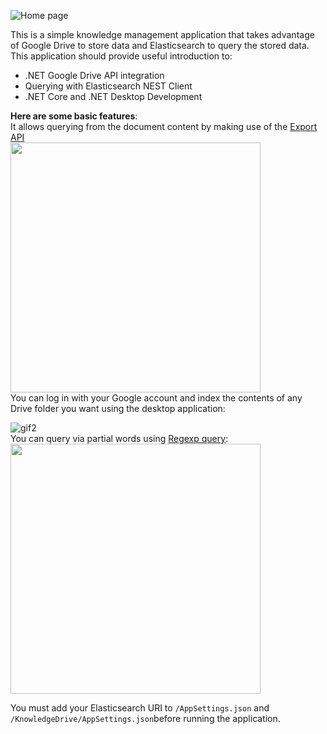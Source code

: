 ![Home page](https://content.screencast.com/users/KeremDurak/folders/Snagit/media/707ec0b2-776c-47c0-9fd8-6ac479296742/07.09.2020-00.49.png)

This is a simple knowledge management application that takes advantage of Google Drive to store data and Elasticsearch to query the stored data. 
This application should provide useful introduction to: 
* .NET Google Drive API integration
* Querying with Elasticsearch NEST Client
* .NET Core and .NET Desktop Development

**Here are some basic features**:<br />
It allows querying from the document content by making use of the [Export API](https://developers.google.com/drive/api/v3/reference/files/export)<br />
<img src="https://content.screencast.com/users/KeremDurak/folders/Snagit/media/cbf1ae2c-4466-4fec-8c90-3b562ce32174/07.09.2020-01.09.GIF" width="400">
<br />
You can log in with your Google account and index the contents of any Drive folder you want using the desktop application:

![gif2](https://content.screencast.com/users/KeremDurak/folders/Snagit/media/8f279423-b625-4947-a9e0-d3f407f1d93f/07.09.2020-01.29.GIF) <br />
You can query via partial words using [Regexp query](https://www.elastic.co/guide/en/elasticsearch/reference/current/query-dsl-regexp-query.html#query-dsl-regexp-query): <br />
<img src="https://content.screencast.com/users/KeremDurak/folders/Snagit/media/3bb214f4-1b19-4141-8b9e-3ba8b55345c7/07.09.2020-01.49.GIF" width="400">
<br />

You must add your Elasticsearch URI to `/AppSettings.json` and `/KnowledgeDrive/AppSettings.json`before running the application.

